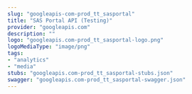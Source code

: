 ```yaml
---
slug: "googleapis-com-prod_tt_sasportal"
title: "SAS Portal API (Testing)"
provider: "googleapis.com"
description: ""
logo: "googleapis.com-prod_tt_sasportal-logo.png"
logoMediaType: "image/png"
tags:
- "analytics"
- "media"
stubs: "googleapis.com-prod_tt_sasportal-stubs.json"
swagger: "googleapis.com-prod_tt_sasportal-swagger.json"
---
```

